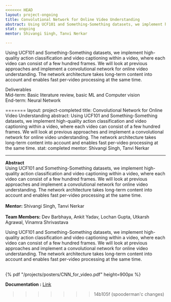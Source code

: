 ```yaml
---
<<<<<<< HEAD
layout: project-ongoing
title: Convolutional Network for Online Video Understanding
abstract: Using UCF101 and Something-Something datasets, we implement high-quality action classification and video captioning within a video, where each video can consist of a few hundred frames. We will look at previous approaches and implement a convolutional network for online video understanding. The network architecture takes long-term content into account and enables fast per-video processing at the same time.
stat: ongoing
mentor: Shivangi Singh, Tanvi Nerkar

---
```

Using UCF101 and Something-Something datasets, we implement high-quality action classification and video captioning within a video, where each video can consist of a few hundred frames. We will look at previous approaches and implement a convolutional network for online video understanding. The network architecture takes long-term content into account and enables fast per-video processing at the same time.<br>

Deliverables  
Mid-term: Basic literature review, basic ML and Computer vision  
End-term: Neural Network

=======
layout: project-completed
title: Convolutional Network for Online Video Understanding
abstract: Using UCF101 and Something-Something datasets, we implement high-quality action classification and video captioning within a video, where each video can consist of a few hundred frames. We will look at previous approaches and implement a convolutional network for online video understanding. The network architecture takes long-term content into account and enables fast per-video processing at the same time.
stat: completed
mentor: Shivangi Singh, Tanvi Nerkar

---
**Abstract** <br>
Using UCF101 and Something-Something datasets, we implement high-quality action classification and video captioning within a video, where each video can consist of a few hundred frames. We will look at previous approaches and implement a convolutional network for online video understanding. The network architecture takes long-term content into account and enables fast per-video processing at the same time.<br><br>
**Mentor:** Shivangi Singh, Tanvi Nerkar <br><br>
**Team Members:** Dev Barbhaya, Ankit Yadav, Lochan Gupta, Utkarsh Agrawal, Vinamra Shrivastava <br>

Using UCF101 and Something-Something datasets, we implement high-quality action classification and video captioning within a video, where each video can consist of a few hundred frames. We will look at previous approaches and implement a convolutional network for online video understanding. The network architecture takes long-term content into account and enables fast per-video processing at the same time.<br><br>

{% pdf "/projects/posters/CNN_for_video.pdf" height=900px %}<br>

**Documentation :** <a href="https://drive.google.com/file/d/1Dvee3BAawAiUNqVMRTUC5k4r8yb7-4nU/view?usp=sharing" target="_blank">Link</a><br>
>>>>>>> 14b105f (spooderman'c changes)
